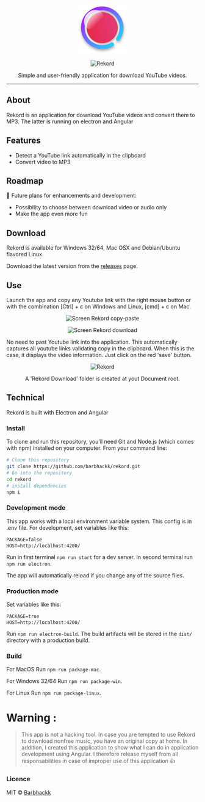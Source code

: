 <p align="center">
  <img src="src/assets/icons/png/128x128.png" width="128" title="Rekord" alt="logo">
</p>

<div align="center">
  <img alt="Rekord" src=".github/images/rekord-sreen.png" title="Rekord screen" alt="Rekord screen" width="300px">
</div>

<p align="center">Simple and user-friendly application for download YouTube videos.</p>

---

## About
Rekord is an application for download YouTube videos and convert them to MP3.
The latter is running on electron and Angular

## Features

- Detect a YouTube link automatically in the clipboard
- Convert video to MP3

## Roadmap

:memo: Future plans for enhancements and development:

- Possibility to choose between  download video or audio only
- Make the app even more fun

## Download

Rekord is available for Windows 32/64, Mac OSX and Debian/Ubuntu flavored Linux.

Download the latest version from the [releases](https://github.com/barbhackk/rekord/releases) page.

## Use

Launch the app and copy any Youtube link with the right mouse button or with the combination [Ctrl] + c on Windows and Linux, [cmd] + c on Mac.

<p align="center">
  <img src=".github/images/rekord-sreen-1.png" width="400" title="Rekord copy-paste" alt="Screen Rekord copy-paste">
</p>

<p align="center">
  <img src=".github/images/rekord-sreen-2.png" width="400" title="Rekord download" alt="Screen Rekord download">
</p>

No need to past Youtube link into the application. This automatically captures all youtube links validating copy in the clipboard. When this is the case, it displays the video information. Just click on the red 'save' button.

<div align="center">
  <img alt="Rekord" src=".github/images/rekord-sreen-4.png" width="400">
</div>

<p align="center">A 'Rekord Download' folder is created at yout Document root.</p>

## Technical

Rekord is built with Electron and Angular

### Install
To clone and run this repository, you'll need Git and Node.js (which comes with npm) installed on your computer. From your command line:

```bash
# Clone this repository
git clone https://github.com/barbhackk/rekord.git
# Go into the repository
cd rekord
# install dependencies
npm i
```

### Development mode
This app works with a local environment variable system. This config is in .env file.
For development, set variables like this:

```
PACKAGE=false
HOST=http://localhost:4200/
```

Run in first terminal `npm run start` for a dev server. In second terminal run `npm run electron`.

The app will automatically reload if you change any of the source files.

### Production mode

Set variables like this:

```
PACKAGE=true
HOST=http://localhost:4200/
```

Run `npm run electron-build`.
The build artifacts will be stored in the `dist/` directory with a production build.

### Build

For MacOS
Run `npm run package-mac`.

For Windows 32/64
Run `npm run package-win`.

For Linux
Run `npm run package-linux`.


# Warning : 
  > This app is not a hacking tool. In case you are tempted to use Rekord to download nonfree music, you have an original copy at home. In addition, I created this application to show what I can do in application development using Angular. I therefore release myself from all responsabilities in case of improper use of this application :+1:

### Licence

MIT :copyright: [Barbhackk](https://github.com/barbhackk)